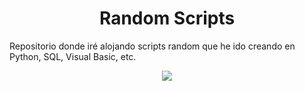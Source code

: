 <h1 align="center"> Random Scripts </h1>
Repositorio donde iré alojando scripts random que he ido creando en Python, SQL, Visual Basic, etc.

<p align="center">
  <img src="![Random Scripts](https://github.com/Cris-Neumann/Random-scripts/assets/99703152/58770454-a196-4f0f-92dc-c8a887d0cecb)" />
</p>
